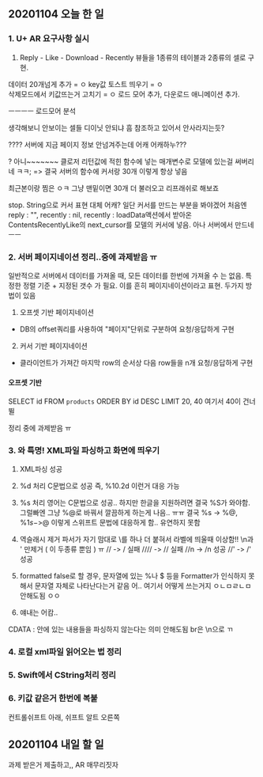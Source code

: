 ## 20201104 오늘 한 일
### 1. U+ AR 요구사항 실시
1. Reply - Like - Download - Recently 뷰들을 1종류의 테이블과 2종류의 셀로 구현.

데이터 20개넘게 추가 = ㅇ
key값 토스트 띄우기 = ㅇ  
삭제모드에서 키값뜨는거 고치기 = ㅇ
로드 모어 추가, 
다운로드 애니메이션 추가. 

ㅡㅡㅡㅡ
로드모어 분석

생각해보니 안보이는 셀들 디이닛 안되냐
흠 참조하고 있어서 안사라지는듯?

???? 서버에 지금 페이지 정보 안넘겨주는데 어캐 어캐하누???

? 아니~~~~~~~ 클로저 리턴값에 적힌 함수에 넣는 매개변수로 모델에 있는걸 써버리네 ㅋㅋ;
=> 결국 서버의 함수에 커서랑 30개 이렇게 항상 넣음

최근본이랑 찜은 ㅇㅋ 그냥 맨밑이면 30개 더 불러오고 리프래쉬로 해보죠 

stop. String으로 커서 표현 대체 어캐? 일단 커서를 만드는 부분을 봐야겠어
처음엔 reply : "", recently : nil, 
recently : loadData액션에서 받아온 ContentsRecentlyLike의 next_cursor를 모델의 커서에 넣음.
아나 서버에서 만드네 ㅡㅡ

### 2. 서버 페이지네이션 정리..중에 과제받음 ㅠ
일반적으로 서버에서 데이터를 가져올 때, 모든 데이터를 한번에 가져올 수 는 없음.
특정한 정렬 기준 + 지정된 갯수 가 필요.
이를 흔히 페이지네이션이라고 표현.
두가지 방법이 있음
1. 오프셋 기반 페이지네이션 
 - DB의 offset쿼리를 사용하여 "페이지"단위로 구분하여 요청/응답하게 구현
 2. 커서 기반 페이지네이션
  - 클라이언트가 가져간 마지막 row의 순서상 다음 row들을 n개 요청/응답하게 구현
  
#### 오프셋 기반 
SELECT id FROM `products` ORDER BY id DESC LIMIT 20, 40
여기서 40이 건너뛸

정리 중에 과제받음 ㅠ


### 3. 와 특명! XML파일 파싱하고 화면에 띄우기
1. XML파싱
성공

2. %d 처리
C문법으로 성공
즉, %10.2d 이런거 대응 가능

3. %s 처리
영어는 C문법으로 성공.. 하지만 한글을 지원하려면 결국 %S가 와야함.
그럴빠엔 그냥 %@로 바꿔서 깔끔하게 하는게 나음.. ㅠㅠ
결국 %s -> %@, %1$s -> %1$@ 이렇게 스위프트 문법에 대응하게 함.. 유연하지 못함

4. 역슬래시 제거
파서가 자기 맘대로 \를 하나 더 붙혀서 라벨에 띄울때 이상함!!
\n과 \' 만제거 ( 이 두종류 뿐임 ) ㅠ
// -> / 실패
//// -> // 실패
//n -> /n 성공
//' -> /' 성공

5. formatted
false로 할 경우, 문자열에 있는 %나 $ 등을 Formatter가 인식하지 못해서 문자열 자체로 나타난다는거 같음
어.. 여기서 어떻게 쓰는거지 ㅇㄴㅁㄹㄴㅁ
안해도됨 ㅇㅇ

6. <![CDATA[<font, <br> 얘내는 어캄..
CDATA : 안에 있는 내용들을 파싱하지 않는다는 의미
안해도됨 br은 \n으로 ㄲ


### 4. 로컬 xml파일 읽어오는 법 정리

### 5. Swift에서 CString처리 정리

### 6. 키값 같은거 한번에 복붙
컨트롤쉬프트 아래, 쉬프트 알트 오른쪽

## 20201104 내일 할 일
과제 받은거 제출하고,,
AR 매무리짓자
